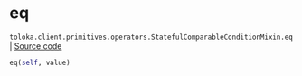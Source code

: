 # eq
`toloka.client.primitives.operators.StatefulComparableConditionMixin.eq` | [Source code](https://github.com/Toloka/toloka-kit/blob/v1.1.0.post1/src/client/primitives/operators.py#L197)

```python
eq(self, value)
```

